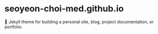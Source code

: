 # seoyeon-choi-med.github.io
:triangular_ruler: Jekyll theme for building a personal site, blog, project documentation, or portfolio.












